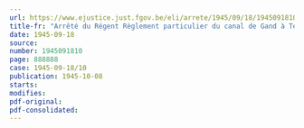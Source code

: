 ```yaml
---
url: https://www.ejustice.just.fgov.be/eli/arrete/1945/09/18/1945091810/justel
title-fr: "Arrêté du Régent Règlement particulier du canal de Gand à Terneuzen. Suppression du poste de jaugeage de Zelzate (Abrogé par AR 07-09-1950, art. 4)"
date: 1945-09-18
source:
number: 1945091810
page: 888888
case: 1945-09-18/10
publication: 1945-10-08
starts:
modifies:
pdf-original:
pdf-consolidated:
---
```


